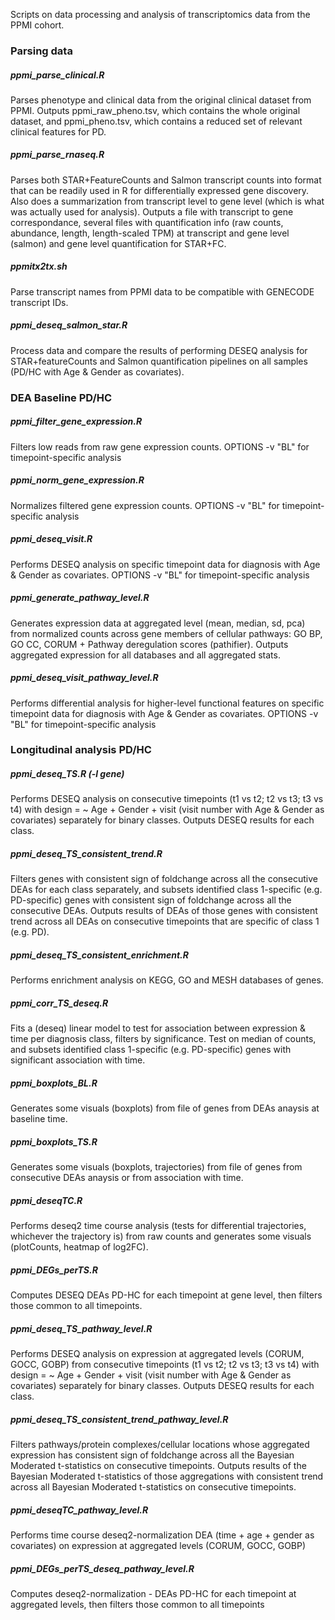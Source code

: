Scripts on data processing and analysis of transcriptomics data from the PPMI cohort. 

### Parsing data

##### ppmi_parse_clinical.R
Parses phenotype and clinical data from the original clinical dataset from PPMI. Outputs ppmi_raw_pheno.tsv, which contains the whole original dataset, and ppmi_pheno.tsv, which contains a reduced set of relevant clinical features for PD.

##### ppmi_parse_rnaseq.R
Parses both STAR+FeatureCounts and Salmon transcript counts into format that can be readily used in R for differentially expressed gene discovery. Also does a summarization from transcript level to gene level (which is what was actually used for analysis). Outputs a file with transcript to gene correspondance, several files with quantification info (raw counts, abundance, length, length-scaled TPM) at transcript and gene level (salmon) and gene level quantification for STAR+FC.

##### ppmitx2tx.sh
Parse transcript names from PPMI data to be compatible with GENECODE transcript IDs.

##### ppmi_deseq_salmon_star.R
Process data and compare the results of performing DESEQ analysis for STAR+featureCounts and Salmon quantification pipelines on all samples (PD/HC with Age & Gender as covariates). 

### DEA Baseline PD/HC

##### ppmi_filter_gene_expression.R
Filters low reads from raw gene expression counts. 
OPTIONS -v "BL" for timepoint-specific analysis

##### ppmi_norm_gene_expression.R
Normalizes filtered gene expression counts. 
OPTIONS -v "BL" for timepoint-specific analysis

##### ppmi_deseq_visit.R 
Performs DESEQ analysis on specific timepoint data for diagnosis with Age & Gender as covariates.
OPTIONS -v "BL" for timepoint-specific analysis

##### ppmi_generate_pathway_level.R 
Generates expression data at aggregated level (mean, median, sd, pca) from normalized counts across gene members of cellular pathways: GO BP, GO CC, CORUM + Pathway deregulation scores (pathifier). Outputs aggregated expression for all databases and all aggregated stats.

##### ppmi_deseq_visit_pathway_level.R 
Performs differential analysis for higher-level functional features on specific timepoint data for diagnosis with Age & Gender as covariates.
OPTIONS -v "BL" for timepoint-specific analysis


### Longitudinal analysis PD/HC

##### ppmi_deseq_TS.R (-l gene)
Performs DESEQ analysis on consecutive timepoints (t1 vs t2; t2 vs t3; t3 vs t4) with design = ~ Age + Gender + visit (visit number with Age & Gender as covariates) separately for binary classes. Outputs DESEQ results for each class. 

##### ppmi_deseq_TS_consistent_trend.R
Filters genes with consistent sign of foldchange across all the consecutive DEAs for each class separately, and subsets identified class 1-specific (e.g. PD-specific) genes with consistent sign of foldchange across all the consecutive DEAs. Outputs results of DEAs of those genes with consistent trend across all DEAs on consecutive timepoints that are specific of class 1 (e.g. PD).

##### ppmi_deseq_TS_consistent_enrichment.R
Performs enrichment analysis on KEGG, GO and MESH databases of genes.

##### ppmi_corr_TS_deseq.R
Fits a (deseq) linear model to test for association between expression & time per diagnosis class, filters by significance. Test on median of counts, and subsets identified class 1-specific (e.g. PD-specific) genes with significant association with time.

##### ppmi_boxplots_BL.R
Generates some visuals (boxplots) from file of genes from DEAs anaysis at baseline time.

##### ppmi_boxplots_TS.R
Generates some visuals (boxplots, trajectories) from file of genes from consecutive DEAs anaysis or from association with time.

##### ppmi_deseqTC.R
Performs deseq2 time course analysis (tests for differential trajectories, whichever the trajectory is) from raw counts and generates some visuals (plotCounts, heatmap of log2FC).

##### ppmi_DEGs_perTS.R
Computes DESEQ DEAs PD-HC for each timepoint at gene level, then filters those common to all timepoints.

##### ppmi_deseq_TS_pathway_level.R
Performs DESEQ analysis on expression at aggregated levels (CORUM, GOCC, GOBP) from consecutive timepoints (t1 vs t2; t2 vs t3; t3 vs t4) with design = ~ Age + Gender + visit (visit number with Age & Gender as covariates) separately for binary classes. Outputs DESEQ results for each class.

##### ppmi_deseq_TS_consistent_trend_pathway_level.R
Filters pathways/protein complexes/cellular locations whose aggregated expression has consistent sign of foldchange across all the Bayesian Moderated t-statistics on consecutive timepoints. Outputs results of the Bayesian Moderated t-statistics of those aggregations with consistent trend across all Bayesian Moderated t-statistics on consecutive timepoints.

##### ppmi_deseqTC_pathway_level.R
Performs time course deseq2-normalization DEA (time + age + gender as covariates) on expression at aggregated levels (CORUM, GOCC, GOBP) 

##### ppmi_DEGs_perTS_deseq_pathway_level.R
Computes deseq2-normalization - DEAs PD-HC for each timepoint at aggregated levels, then filters those common to all timepoints

